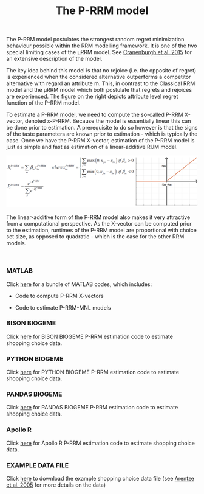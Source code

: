 <h1 class="font_6 wixui-rich-text__text" style="text-align: center;"><span class="wixui-rich-text__text">The P-RRM model</span></h1>
<div id="bgLayers_comp-la7woksn" class="MW5IWV" data-hook="bgLayers">&nbsp;</div>
<div class="" data-mesh-id="comp-la7woksninlineContent" data-testid="inline-content">
<div data-mesh-id="comp-la7woksninlineContent-gridContainer" data-testid="mesh-container-content">
<div id="i20dw1f4" class="BaOVQ8 tz5f0K i20dw1f4 wixui-rich-text" data-testid="richTextElement">
<p class="font_8 wixui-rich-text__text" dir="ltr"><span class="wixui-rich-text__text">The P-RRM model postulates the strongest random regret minimization behaviour possible within the RRM modelling framework.&nbsp;</span>It is one of the two special limiting cases of the &micro;RRM model. See&nbsp;<span class="wixui-rich-text__text"><a class="wixui-rich-text__text" href="http://www.sciencedirect.com/science/article/pii/S0965856415000166" target="_blank" rel="noopener">Cranenburgh et al. 2015</a></span>&nbsp;for an extensive description of the model.</p>
<p class="font_8 wixui-rich-text__text" dir="ltr">The key idea behind this model is that no rejoice (i.e. the opposite of regret) is experienced when the considered alternative outperforms a competitor alternative with regard an attribute&nbsp;<span class="wixui-rich-text__text">m.&nbsp;</span>This, in contrast to the Classical RRM model and the &micro;RRM model which both postulate that regrets&nbsp;<span class="wixui-rich-text__text">and</span>&nbsp;rejoices are experienced. The figure on the right depicts attribute level regret function of the P-RRM model.</p>
<p class="font_8 wixui-rich-text__text" dir="ltr">To estimate a P-RRM model, we need to compute the so-called P-RRM X-vector, denoted x-P-RRM. Because the model is essentially linear this can be done prior to estimation. A prerequisite to do so however is that the signs of the taste parameters are known prior to estimation - which is typically the case. Once we have the P-RRM X-vector, estimation of the P-RRM model is just as simple and fast as estimation of a linear-additive RUM model.</p>
 <p class="font_8 wixui-rich-text__text" dir="ltr"><img src="https://github.com/sandervancranenburgh/advancedRRMmodels/blob/main/RRM%20Models%20%26%20Software/P-RRM/P_RRM.png" alt="" /></p>
<p class="font_8 wixui-rich-text__text" dir="ltr">The linear-additive form of the P-RRM model also makes it very attractive from a computational perspective. As the X-vector can be computed prior to the estimation, runtimes of the P-RRM model are proportional with choice set size, as opposed to quadratic - which is the case for the other RRM models.</p>
<p class="font_8 wixui-rich-text__text">&nbsp;</p>
<h3 class="font_7 wixui-rich-text__text" dir="ltr">MATLAB</h3>
<p class="font_8 wixui-rich-text__text" dir="ltr">Click&nbsp;<span class="wixui-rich-text__text"><a class="wixui-rich-text__text" href="https://github.com/sandervancranenburgh/advancedRRMmodels/tree/main/RRM%20Models%20%26%20Software/P-RRM/MATLAB" target="_blank" rel="noopener">here</a></span>&nbsp;for a bundle of MATLAB codes, which includes:</p>
<ul class="font_8 wixui-rich-text__text">
<li class="wixui-rich-text__text">
<p class="font_8 wixui-rich-text__text" dir="ltr">Code to compute P-RRM X-vectors</p>
</li>
<li class="wixui-rich-text__text">
<p class="font_8 wixui-rich-text__text" dir="ltr">Code to estimate P-RRM-MNL models</p>
</li>
</ul>
<h3 class="font_7 wixui-rich-text__text" dir="ltr">BISON BIOGEME&nbsp;</h3>
<p class="font_8 wixui-rich-text__text" dir="ltr">Click&nbsp;<span class="wixui-rich-text__text"><a class="wixui-rich-text__text" href="https://github.com/sandervancranenburgh/advancedRRMmodels/tree/main/RRM%20Models%20%26%20Software/P-RRM/BISON%20BIOGEME" target="_blank" rel="noopener">here</a></span>&nbsp;for BISON BIOGEME P-RRM estimation code to estimate shopping choice data.</p>
<h3 class="font_7 wixui-rich-text__text" dir="ltr">PYTHON BIOGEME</h3>
<p class="font_8 wixui-rich-text__text" dir="ltr">Click&nbsp;<span class="wixui-rich-text__text"><a class="wixui-rich-text__text" href="https://github.com/sandervancranenburgh/advancedRRMmodels/tree/main/RRM%20Models%20%26%20Software/P-RRM/PYTHON%20BIOGEME" target="_blank" rel="noopener">here</a></span>&nbsp;for PYTHON BIOGEME P-RRM estimation code to estimate shopping choice data.</p>
<h3 class="font_7 wixui-rich-text__text" dir="ltr">PANDAS BIOGEME</h3>
<p class="font_8 wixui-rich-text__text" dir="ltr">Click&nbsp;<span class="wixui-rich-text__text"><a class="wixui-rich-text__text" href="https://github.com/sandervancranenburgh/advancedRRMmodels/tree/main/RRM%20Models%20%26%20Software/P-RRM/PANDAS%20BIOGEME" target="_blank" rel="noopener">here</a></span>&nbsp;for PANDAS BIOGEME P-RRM estimation code to estimate shopping choice data.</p>
<h3 class="font_8 wixui-rich-text__text">Apollo R</h3>
<p class="font_8 wixui-rich-text__text" dir="ltr">Click&nbsp;<span class="wixui-rich-text__text"><a class="wixui-rich-text__text" href="https://github.com/sandervancranenburgh/advancedRRMmodels/tree/main/RRM%20Models%20%26%20Software/P-RRM/Apollo%20R" target="_blank" rel="noopener">here</a></span>&nbsp;for Apollo R&nbsp;P-RRM estimation code to estimate shopping choice data.</p>
<h3 class="font_8 wixui-rich-text__text">EXAMPLE DATA FILE</h3>
<p class="font_8 wixui-rich-text__text" dir="ltr">Click&nbsp;<span class="wixui-rich-text__text"><a class="wixui-rich-text__text" href="[https://surfdrive.surf.nl/files/index.php/s/pyTXgpXx0JPTHhv](https://github.com/sandervancranenburgh/advancedRRMmodels/tree/main/RRM%20Models%20%26%20Software/P-RRM/EXAMPLE%20DATA)" target="_blank" rel="noopener">here</a></span>&nbsp;to download the example shopping choice data file&nbsp;(see&nbsp;<span class="wixui-rich-text__text"><a class="wixui-rich-text__text" href="http://journals.ama.org/doi/abs/10.1509/jmkr.42.1.109.56884" target="_blank" rel="noopener">Arentze et al. 2005</a></span>&nbsp;for more details on the data)</p>
</div>
</div>

